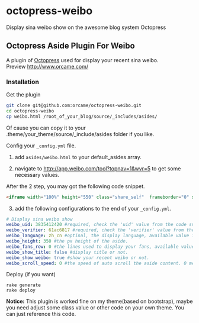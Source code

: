 octopress-weibo
==============================

Display sina weibo show on the awesome blog system Octopress 

## Octopress Aside Plugin For Weibo

A plugin of [Octopress](http://octopress.org/) used for display your recent sina weibo.  
Preview http://www.orcame.com/

### Installation

Get the plugin
```bash
git clone git@github.com:orcame/octopress-weibo.git
cd octopress-weibo
cp weibo.html /root_of_your_blog/source/_includes/asides/
```
Of cause you can copy it to your .theme/your_theme/source/_include/asides folder if you like.

Config your  ```_config.yml``` file.

1. add `asides/weibo.html` to your default_asides array. 

2. navigate to http://app.weibo.com/tool?topnav=1&wvr=5 to get some necessary values.

After the 2 step, you may got the following code snippet.
```html
<iframe width="100%" height="550" class="share_self"  frameborder="0" scrolling="no" src="http://widget.weibo.com/weiboshow/index.php?language=&width=0&height=550&fansRow=2&ptype=1&speed=0&skin=1&isTitle=1&noborder=1&isWeibo=1&isFans=1&uid=3835412420&verifier=61ac6817&dpc=1"></iframe>
```
3. add the following configurations to the end of your ```_config.yml```.

```yaml
# Display sina weibo show
weibo_uid: 3835412420 #required, check the 'uid' value from the code snippet you just got from page http://app.weibo.com/tool?topnav=1&wvr=5 or you can use my uid, I dont mind. :)
weibo_verifier: 61ac6817 #required, check the 'verifier' value from the code snippet. 
weibo_language: zh_cn #optinal, the display language, available value is 'zh_cn' and 'zh_tw',default is 'zh_cn'.
weibo_height: 350 #the px height of the aside.
weibo_fans_row: 0 #the lines used to display your fans, available value is 0-7, 0 means display no fans.
weibo_show_title: false	#display title or not.
weibo_show_weibo: true #show your recent weibo or not.
weibo_scroll_speed: 0 #the speed of auto scroll the aside content. 0 means you shoud scroll it manually.

```

Deploy (if you want)
```
rake generate
rake deploy
```  

**Notice:** This plugin is worked fine on my theme(based on bootstrap), maybe you need adjust some class value or other code on your own theme. You can just reference this code.